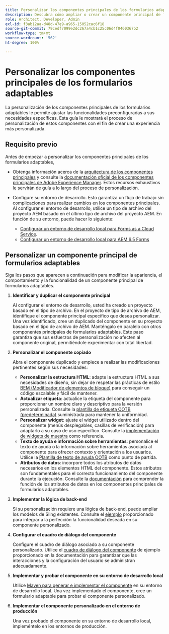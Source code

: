 ```yaml
---
title: Personalizar los componentes principales de los formularios adaptables
description: Descubra cómo ampliar o crear un componente principal de formularios adaptables para implementar funciones a medida para su organización.
role: Architect, Developer, Admin
exl-id: f3ab12aa-d48d-47e9-a965-15052cac6f18
source-git-commit: 79cedf7099e2dc267a4cb1c25c06d4f0460367b2
workflow-type: tm+mt
source-wordcount: '562'
ht-degree: 100%

---
```


# Personalizar los componentes principales de los formularios adaptables

La personalización de los componentes principales de los formularios adaptables le permite ajustar las funcionalidades preconfiguradas a sus necesidades específicas. Esta guía le mostrará el proceso de personalización de estos componentes con el fin de crear una experiencia más personalizada.

## Requisito previo

Antes de empezar a personalizar los componentes principales de los formularios adaptables,

* Obtenga información acerca de la [arquitectura de los componentes principales](customizing.md#customizing-the-markup-customizing-the-markup) y consulte la [documentación oficial de los componentes principales de Adobe Experience Manager](customizing.md). Estos recursos exhaustivos le servirán de guía a lo largo del proceso de personalización.
* Configure su entorno de desarrollo. Esto garantiza un flujo de trabajo sin complicaciones para realizar cambios en los componentes principales. Al configurar el entorno de desarrollo, utilice un tipo de archivo del proyecto AEM basado en el último tipo de archivo del proyecto AEM. En función de su entorno, puede hacer lo siguiente:

   * [Configurar un entorno de desarrollo local para Forms as a Cloud Service](https://experienceleague.adobe.com/docs/experience-manager-cloud-service/content/forms/setup-configure-migrate/setup-local-development-environment.html?lang=es).
   * [Configurar un entorno de desarrollo local para AEM 6.5 Forms](https://experienceleague.adobe.com/docs/experience-manager-learn/foundation/development/set-up-a-local-aem-development-environment.html?lang=es)

## Personalizar un componente principal de formularios adaptables

Siga los pasos que aparecen a continuación para modificar la apariencia, el comportamiento y la funcionalidad de un componente principal de formularios adaptables.

1. **Identificar y duplicar el componente principal**

   Al configurar el entorno de desarrollo, usted ha creado un proyecto basado en el tipo de archivo. En el proyecto de tipo de archivo de AEM, identifique el componente principal específico que desea personalizar. Una vez identificado, cree un duplicado del componente en su proyecto basado en el tipo de archivo de AEM. Manténgalo en paralelo con otros componentes principales de formularios adaptables. Este paso garantiza que sus esfuerzos de personalización no afecten al componente original, permitiéndole experimentar con total libertad.

1. **Personalizar el componente copiado**

   Abra el componente duplicado y empiece a realizar las modificaciones pertinentes según sus necesidades:

   * **Personalizar la estructura HTML**: adapte la estructura HTML a sus necesidades de diseño, sin dejar de respetar las prácticas de estilo [BEM (Modificador de elementos de bloque)](https://github.com/adobe/aem-core-wcm-components/wiki/css-coding-conventions) para conseguir un código escalable y fácil de mantener.
   * **Actualizar etiqueta**: actualice la etiqueta del componente para proporcionar un nombre claro y descriptivo para la versión personalizada. Consulte la [plantilla de etiqueta OOTB (predeterminada)](https://github.com/adobe/aem-core-forms-components/blob/master/ui.af.apps/src/main/content/jcr_root/apps/core/fd/components/af-commons/v1/fieldTemplates/label.html) suministrada para mantener la uniformidad.
   * **Personalizar widget**: ajuste el widget utilizado dentro del componente (menús desplegables, casillas de verificación) para adaptarlo a su caso de uso específico. Consulte la [implementación de widgets de muestra](https://github.com/adobe/aem-core-forms-components/blob/master/ui.af.apps/src/main/content/jcr_root/apps/core/fd/components/form/textinput/v1/textinput/textinput.html) como referencia.
   * **Texto de ayuda e información sobre herramientas**: personalice el texto de ayuda o la información sobre herramientas asociada al componente para ofrecer contexto y orientación a los usuarios. Utilice la [Plantilla de texto de ayuda OOTB](https://github.com/adobe/aem-core-forms-components/blob/master/ui.af.apps/src/main/content/jcr_root/apps/core/fd/components/af-commons/v1/fieldTemplates/questionMark.html) como punto de partida.
   * **Atributos de datos**: incorpore todos los atributos de datos necesarios en los elementos HTML del componente. Estos atributos son fundamentales para el correcto funcionamiento del componente durante la ejecución. Consulte la [documentación](https://github.com/adobe/aem-core-forms-components/tree/master/ui.af.apps/src/main/content/jcr_root/apps/core/fd/components/form/textinput/v1/textinput) para comprender la función de los atributos de datos en los componentes principales de formularios adaptables.

1. **Implementar la lógica de back-end**

   Si su personalización requiere una lógica de back-end, puede ampliar los modelos de Sling existentes. Consulte el [ejemplo](https://github.com/adobe/aem-core-forms-components/blob/master/bundles/af-core/src/main/java/com/adobe/cq/forms/core/components/internal/models/v1/form/TextInputImpl.java) proporcionado para integrar a la perfección la funcionalidad deseada en su componente personalizado.

1. **Configurar el cuadro de diálogo del componente**

   Configure el cuadro de diálogo asociado a su componente personalizado. Utilice el [cuadro de diálogo del componente](https://github.com/adobe/aem-core-forms-components/blob/master/ui.af.apps/src/main/content/jcr_root/apps/core/fd/components/form/textinput/v1/textinput/_cq_dialog/.content.xml) de ejemplo proporcionado en la documentación para garantizar que las interacciones y la configuración del usuario se administran adecuadamente.

1. **Implementar y probar el componente en su entorno de desarrollo local**

   Utilice [Maven para generar e implementar el componente](https://experienceleague.adobe.com/docs/experience-manager-core-components/using/developing/archetype/using.html?lang=es#building-and-installing) en su entorno de desarrollo local. Una vez implementado el componente, cree un formulario adaptable para probar el componente personalizado.

1. **Implementar el componente personalizado en el entorno de producción**

   Una vez probado el componente en su entorno de desarrollo local, impleméntelo en los entornos de producción.
